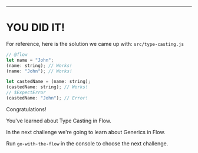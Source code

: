 ---

# YOU DID IT!

For reference, here is the solution we came up with:
`src/type-casting.js`
```js
// @flow
let name = "John";
(name: string); // Works!
(name: "John"); // Works!

let castedName = (name: string);
(castedName: string); // Works!
// $ExpectError
(castedName: "John"); // Error!
```

Congratulations!

You've learned about Type Casting in Flow.

In the next challenge we're going to learn about Generics in Flow.

Run `go-with-the-flow` in the console to choose the next challenge.

